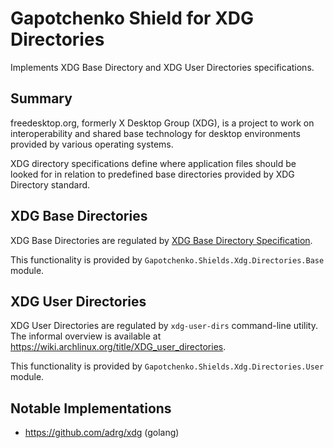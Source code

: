 ﻿# Gapotchenko Shield for XDG Directories

Implements XDG Base Directory and XDG User Directories specifications.

## Summary

freedesktop.org, formerly X Desktop Group (XDG), is a project to work on
interoperability and shared base technology for desktop environments provided
by various operating systems.

XDG directory specifications define where application files should be looked for
in relation to predefined base directories provided by XDG Directory standard.

## XDG Base Directories

XDG Base Directories are regulated by [XDG Base Directory Specification](https://specifications.freedesktop.org/basedir-spec/basedir-spec-latest.html).

This functionality is provided by `Gapotchenko.Shields.Xdg.Directories.Base` module.

## XDG User Directories

XDG User Directories are regulated by `xdg-user-dirs` command-line utility.
The informal overview is available at https://wiki.archlinux.org/title/XDG_user_directories.

This functionality is provided by `Gapotchenko.Shields.Xdg.Directories.User` module.

## Notable Implementations

  - https://github.com/adrg/xdg (golang)
